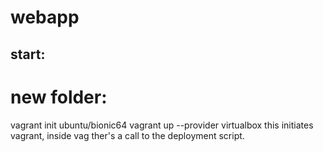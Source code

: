 # webapp

## start:
# new folder:
vagrant init ubuntu/bionic64
vagrant up --provider virtualbox
this initiates vagrant, inside vag ther's a call to the deployment script.


